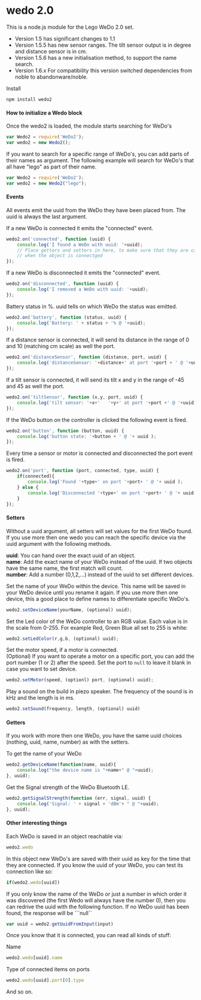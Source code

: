 # wedo 2.0

This is a node.js module for the Lego WeDo 2.0 set.


+ Version 1.5 has significant changes to 1.1
+ Version 1.5.5 has new sensor ranges.
The tilt sensor output is in degree and distance sensor is in cm.
+ Version 1.5.6 has a new initialisation method, to support the name search.
+ Version 1.6.x For compatibility this version switched dependencies from noble to abandonware/noble.


Install

~~~~shell
npm install wedo2
~~~~


#### How to initialize a Wedo block

Once the wedo2 is loaded, the module starts searching for WeDo's
~~~~js
var Wedo2 = require('WeDo2');
var wedo2 = new Wedo2();
~~~~

If you want to search for a specific range of WeDo's, you can add parts of their names as argument.
The following example will search for WeDo's that all have "lego" as part of their name.

~~~~js
var Wedo2 = require('WeDo2');
var wedo2 = new Wedo2("lego");
~~~~

#### Events

All events emit the uuid from the WeDo they have been placed from.
The uuid is always the last argument.

If a new WeDo is connected it emits the "connected" event.

~~~~js
wedo2.on('connected', function (uuid) {
    console.log('I found a WeDo with uuid: '+uuid);
    // Place getters and setters in here, to make sure that they are called,
    // when the object is connectged
});
~~~~

If a new WeDo is disconnected it emits the "connected" event.
~~~~js
wedo2.on('disconnected', function (uuid) {
    console.log('I removed a WeDo with uuid: '+uuid);
});
~~~~

Battery status in %. uuid tells on which WeDo the status was emitted.
~~~~js
wedo2.on('battery', function (status, uuid) {
    console.log('Battery: ' + status + '% @ '+uuid);
});
~~~~

If a distance sensor is connected, it will send its
distance in the range of 0 and 10 (matching cm scale) as well the port.
~~~~js
wedo2.on('distanceSensor', function (distance, port, uuid) {
	console.log('distanceSensor: '+distance+' at port '+port + ' @ '+uuid);
});
~~~~

If a tilt sensor is connected, it will send its
tilt x and y in the range of -45 and 45 as well the port.
~~~~js
wedo2.on('tiltSensor', function (x,y, port, uuid) {
    console.log('tilt sensor: '+x+'   '+y+' at port '+port +' @ '+uuid);
});
~~~~

If the WeDo button on the controller is clicked the following event is fired.
~~~~js
wedo2.on('button', function (button, uuid) {
	console.log('button state: '+button + ' @ '+ uuid );
});
~~~~

Every time a sensor or motor is connected and disconnected the port event is fired.
~~~~js
wedo2.on('port', function (port, connected, type, uuid) {
	if(connected){
		console.log('Found '+type+' on port '+port+ ' @ '+ uuid );
	} else {
		console.log('Disconnected '+type+' on port '+port+ ' @ '+ uuid );
	}
});
~~~~

#### Setters

Without a uuid argument, all setters will set values for the first WeDo found.
If you use more then one wedo you can reach the specific device via the uuid argument with the following methods.

<b>uuid</b>: You can hand over the exact uuid of an object.<br>
<b>name</b>: Add the exact name of your WeDo instead of the uuid. If two objects have the same name, the first match will count.<br>
<b>number</b>: Add a number (0,1,2,...) instead of the uuid to set different devices.

Set the name of your WeDo within the device. This name will be saved in your WeDo device until you rename it again. If you use more then one device, this a good place to define names to differentiate specific WeDo's.
~~~~js
wedo2.setDeviceName(yourName, (optional) uuid);
~~~~

Set the Led color of the WeDo controller to an RGB value.
Each value is in the scale from 0-255.
For example Red, Green Blue all set to 255 is white:
~~~~js
wedo2.setLedColor(r,g,b, (optional) uuid);
~~~~

Set the motor speed, if a motor is connected.<br>
(Optional) If you want to operate a motor on a specific port,
you can add the port number (1 or 2) after the speed.
Set the port to ```null``` to leave it blank in case you want to set device.
~~~~js
wedo2.setMotor(speed, (optionl) port, (optional) uuid);
~~~~

Play a sound on the build in piezo speaker.
The frequency of the sound is in kHz and the length is in ms.

~~~~js
wedo2.setSound(frequency, length, (optional) uuid)
~~~~


#### Getters

If you work with more then one WeDo, you have the same uuid choices (nothing, uuid, name, number) as with the setters.		

To get the name of your WeDo
~~~~js
wedo2.getDeviceName(function(name, uuid){
    console.log("the device name is "+name+" @ "+uuid);
}, uuid);
~~~~

Get the Signal strength of the WeDo Bluetooth LE.

~~~~js
wedo2.getSignalStrength(function (err, signal, uuid) {
	console.log('Signal: ' + signal + 'dBm'+ " @ "+uuid);
}, uuid);
~~~~

#### Other interesting things

Each WeDo is saved in an object reachable via:

~~~~js
wedo2.wedo
~~~~

In this object new WeDo's are saved with their uuid as key for the time that they are connected.
If you know the uuid of your WeDo, you can test its connection like so:
~~~~js
if(wedo2.wedo[uuid])
~~~~

If you only know the name of the WeDo or just a number in which order it was discovered (the first Wedo will always have the number 0),
then you can redrive the uuid with the following function. If no WeDo uuid has been found, the response will be ```null``

~~~~js
var uuid = wedo2.getUuidFromInput(input)
~~~~

Once you know that it is connected, you can read all kinds of stuff:

Name
~~~~js
wedo2.wedo[uuid].name
~~~~

Type of connected items on ports
~~~~js
wedo2.wedo[uuid].port[0].type
~~~~

And so on.
